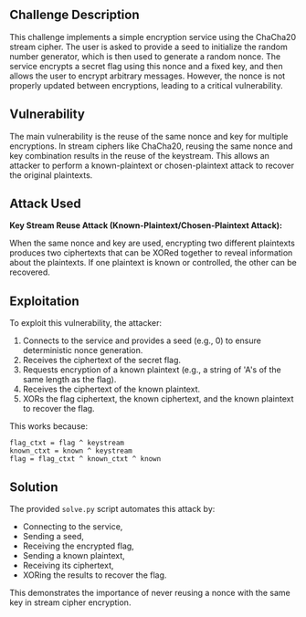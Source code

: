 ## Challenge Description

This challenge implements a simple encryption service using the ChaCha20 stream cipher. The user is asked to provide a seed to initialize the random number generator, which is then used to generate a random nonce. The service encrypts a secret flag using this nonce and a fixed key, and then allows the user to encrypt arbitrary messages. However, the nonce is not properly updated between encryptions, leading to a critical vulnerability.

## Vulnerability

The main vulnerability is the reuse of the same nonce and key for multiple encryptions. In stream ciphers like ChaCha20, reusing the same nonce and key combination results in the reuse of the keystream. This allows an attacker to perform a known-plaintext or chosen-plaintext attack to recover the original plaintexts.

## Attack Used

**Key Stream Reuse Attack (Known-Plaintext/Chosen-Plaintext Attack):**

When the same nonce and key are used, encrypting two different plaintexts produces two ciphertexts that can be XORed together to reveal information about the plaintexts. If one plaintext is known or controlled, the other can be recovered.

## Exploitation

To exploit this vulnerability, the attacker:
1. Connects to the service and provides a seed (e.g., 0) to ensure deterministic nonce generation.
2. Receives the ciphertext of the secret flag.
3. Requests encryption of a known plaintext (e.g., a string of 'A's of the same length as the flag).
4. Receives the ciphertext of the known plaintext.
5. XORs the flag ciphertext, the known ciphertext, and the known plaintext to recover the flag.

This works because:
```
flag_ctxt = flag ^ keystream
known_ctxt = known ^ keystream
flag = flag_ctxt ^ known_ctxt ^ known
```

## Solution

The provided `solve.py` script automates this attack by:
- Connecting to the service,
- Sending a seed,
- Receiving the encrypted flag,
- Sending a known plaintext,
- Receiving its ciphertext,
- XORing the results to recover the flag.

This demonstrates the importance of never reusing a nonce with the same key in stream cipher encryption.
